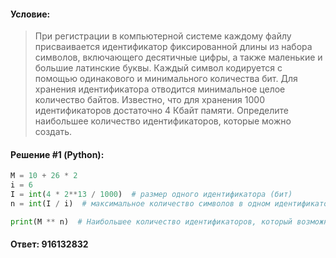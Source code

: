#### Условие:

> При регистрации в компьютерной системе каждому файлу присваивается идентификатор фиксированной длины из набора символов, включающего десятичные цифры, а также маленькие и большие латинские буквы. Каждый символ кодируется с помощью одинакового и минимального количества бит. Для хранения идентификатора отводится минимальное целое количество байтов. Известно, что для хранения 1000 идентификаторов достаточно 4 Кбайт памяти. Определите наибольшее количество идентификаторов, которые можно создать.

#### Решение #1 (Python):
```python
M = 10 + 26 * 2
i = 6
I = int(4 * 2**13 / 1000)  # размер одного идентификатора (бит)
n = int(I / i)  # максимальное количество символов в одном идентификаторе

print(M ** n)  # Наибольшее количество идентификаторов, который возможно создать
```

#### Ответ: 916132832
